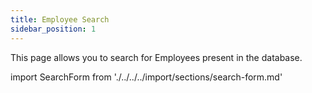 ```yaml
---
title: Employee Search 
sidebar_position: 1
---
```


This page allows you to search for Employees present in the database.

import SearchForm from './../../../import/sections/search-form.md'

<SearchForm />